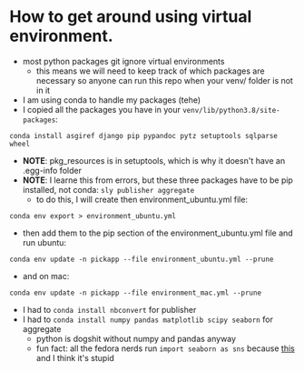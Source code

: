# How to get around using virtual environment.
- most python packages git ignore virtual environments
  - this means we will need to keep track of which packages are necessary so anyone can run this repo when your venv/ folder is not in it
- I am using conda to handle my packages (tehe)
- I copied all the packages you have in your `venv/lib/python3.8/site-packages`:
```
conda install asgiref django pip pypandoc pytz setuptools sqlparse wheel
```
- **NOTE**: pkg_resources is in setuptools, which is why it doesn't have an .egg-info folder
- **NOTE**: I learne this from errors, but these three packages have to be pip installed, not conda:
`sly publisher aggregate`
  - to do this, I will create then environment_ubuntu.yml file:
```
conda env export > environment_ubuntu.yml
```
  - then add them to the pip section of the environment_ubuntu.yml file and run ubuntu:
```
conda env update -n pickapp --file environment_ubuntu.yml --prune
```
- and on mac:
```
conda env update -n pickapp --file environment_mac.yml --prune
```
  - I had to `conda install nbconvert` for publisher
  - I had to `conda install numpy pandas matplotlib scipy seaborn` for aggregate
    - python is dogshit without numpy and pandas anyway
    - fun fact: all the fedora nerds run `import seaborn as sns` because [this](https://stackoverflow.com/questions/41499857/seaborn-why-import-as-sns) and I think it's stupid

